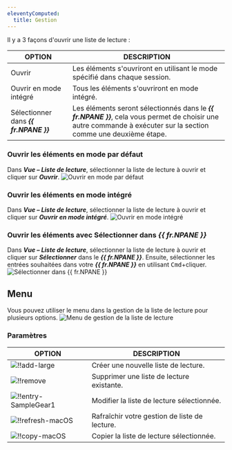 ```yaml
---
eleventyComputed:
  title: Gestion
---
```

Il y a 3 façons d'ouvrir une liste de lecture :

| OPTION                         | DESCRIPTION                                               |
|--------------------------------|-----------------------------------------------------------|
| Ouvrir                         | Les éléments s'ouvriront en utilisant le mode spécifié dans chaque session. |
| Ouvrir en mode intégré         | Tous les éléments s'ouvriront en mode intégré.              |
| Sélectionner dans ***{{ fr.NPANE }}*** | Les éléments seront sélectionnés dans le ***{{ fr.NPANE }}***, cela vous permet de choisir une autre commande à exécuter sur la section comme une deuxième étape. |

### Ouvrir les éléments en mode par défaut
Dans ***Vue – Liste de lecture***, sélectionner la liste de lecture à ouvrir et cliquer sur ***Ouvrir***.
![Ouvrir en mode par défaut](https://cdnweb.devolutions.net/docs/docs_en_rdm_mac_clip10115.png)

### Ouvrir les éléments en mode intégré
Dans ***Vue – Liste de lecture***, sélectionner la liste de lecture à ouvrir et cliquer sur ***Ouvrir en mode intégré***.
![Ouvrir en mode intégré](https://cdnweb.devolutions.net/docs/docs_en_rdm_mac_clip10116.png)

### Ouvrir les éléments avec Sélectionner dans ***{{ fr.NPANE }}***
Dans ***Vue – Liste de lecture***, sélectionner la liste de lecture à ouvrir et cliquer sur ***Sélectionner*** dans le ***{{ fr.NPANE }}***. Ensuite, sélectionner les entrées souhaitées dans votre ***{{ fr.NPANE }}*** en utilisant <kbd>Cmd</kbd>+cliquer.
![Sélectionner dans ***{{ fr.NPANE }}***](https://cdnweb.devolutions.net/docs/docs_en_rdm_mac_clip10117.png)

## Menu
Vous pouvez utiliser le menu dans la gestion de la liste de lecture pour plusieurs options.
![Menu de gestion de la liste de lecture](https://cdnweb.devolutions.net/docs/docs_en_rdm_mac_clip10118.png)

### Paramètres
| OPTION                                                                                         | DESCRIPTION                        |
|------------------------------------------------------------------------------------------------|------------------------------------|
| ![!!add-large](https://cdnweb.devolutions.net/docs/docs_common_add-large.png)                 | Créer une nouvelle liste de lecture.            |
| ![!!remove](https://cdnweb.devolutions.net/docs/docs_common_remove.png)                       | Supprimer une liste de lecture existante.      |
| ![!!entry-SampleGear1](https://cdnweb.devolutions.net/docs/docs_common_entry-SampleGear1.png) | Modifier la liste de lecture sélectionnée.       |
| ![!!refresh-macOS](https://cdnweb.devolutions.net/docs/docs_common_refresh-macOS.png)         | Rafraîchir votre gestion de liste de lecture. |
| ![!!copy-macOS](https://cdnweb.devolutions.net/docs/docs_common_copy-macOS.png)               | Copier la liste de lecture sélectionnée.       |
